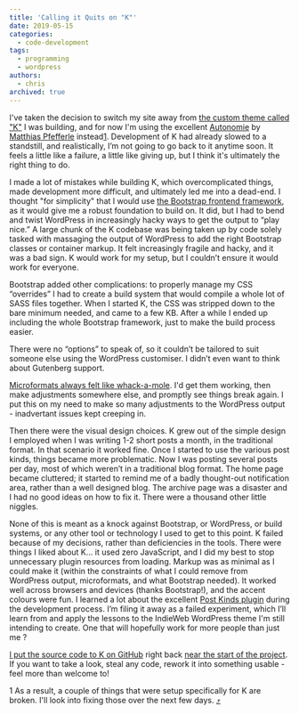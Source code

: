 ```yaml
---
title: 'Calling it Quits on "K"'
date: 2019-05-15
categories:
  - code-development
tags:
  - programming
  - wordpress
authors:
  - chris
archived: true
---
```


I've taken the decision to switch my site away from [the custom theme called "K"](/blog/open-sourcing-my-indieweb-wordpress-theme/) I was building, and for now I'm using the excellent [Autonomie](https://github.com/pfefferle/Autonomie) by [Matthias Pfefferle](https://notiz.blog/) instead[1](#footnote "go to footnote"). Development of K had already slowed to a standstill, and realistically, I’m not going to go back to it anytime soon. It feels a little like a failure, a little like giving up, but I think it's ultimately the right thing to do.

I made a lot of mistakes while building K, which overcomplicated things, made development more difficult, and ultimately led me into a dead-end. I thought "for simplicity" that I would use [the Bootstrap frontend framework](https://getbootstrap.com/), as it would give me a robust foundation to build on. It did, but I had to bend and twist WordPress in increasingly hacky ways to get the output to “play nice.” A large chunk of the K codebase was being taken up by code solely tasked with massaging the output of WordPress to add the right Bootstrap classes or container markup. It felt increasingly fragile and hacky, and it was a bad sign. K would work for my setup, but I couldn’t ensure it would work for everyone.

Bootstrap added other complications: to properly manage my CSS “overrides” I had to create a build system that would compile a whole lot of SASS files together. When I started K, the CSS was stripped down to the bare minimum needed, and came to a few KB. After a while I ended up including the whole Bootstrap framework, just to make the build process easier.

There were no “options” to speak of, so it couldn’t be tailored to suit someone else using the WordPress customiser. I didn’t even want to think about Gutenberg support.

[Microformats always felt like whack-a-mole](/blog/k-theme-mf2-markup-update/). I'd get them working, then make adjustments somewhere else, and promptly see things break again. I put this on my need to make so many adjustments to the WordPress output - inadvertant issues kept creeping in.

Then there were the visual design choices. K grew out of the simple design I employed when I was writing 1-2 short posts a month, in the traditional format. In that scenario it worked fine. Once I started to use the various post kinds, things became more problematic. Now I was posting several posts per day, most of which weren’t in a traditional blog format. The home page became cluttered; it started to remind me of a badly thought-out notification area, rather than a well designed blog. The archive page was a disaster and I had no good ideas on how to fix it. There were a thousand other little niggles.

None of this is meant as a knock against Bootstrap, or WordPress, or build systems, or any other tool or technology I used to get to this point. K failed because of my decisions, rather than deficiencies in the tools. There were things I liked about K… it used zero JavaScript, and I did my best to stop unnecessary plugin resources from loading. Markup was as minimal as I could make it (within the constraints of what I could remove from WordPress output, microformats, and what Bootstrap needed). It worked well across browsers and devices (thanks Bootstrap!), and the accent colours were fun. I learned a lot about the excellent [Post Kinds plugin](https://wordpress.org/plugins/indieweb-post-kinds/) during the development process. I’m filing it away as a failed experiment, which I’ll learn from and apply the lessons to the IndieWeb WordPress theme I'm still intending to create. One that will hopefully work for more people than just me ?

[I put the source code to K on GitHub](https://github.com/MrKapowski/k-theme) right back [near the start of the project](/blog/k-theme-status-update-2019-01-09/). If you want to take a look, steal any code, rework it into something usable - feel more than welcome to!

1 As a result, a couple of things that were setup specifically for K are broken. I'll look into fixing those over the next few days. [⤴️](#footnote-link "return to top")
